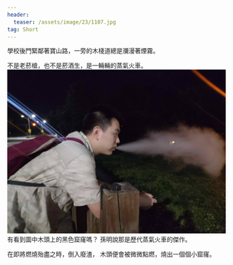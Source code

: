 ```yaml
---
header:
  teaser: /assets/image/23/1107.jpg
tag: Short
---
```


學校後門緊鄰著寶山路，一旁的木棧道總是瀰漫著煙霧。

不是老菸槍，也不是菸酒生，是一輛輛的蒸氣火車。
![](/assets/image/23/1107.jpg)
有看到圖中木頭上的黑色窟窿嗎？
孫明說那是歷代蒸氣火車的傑作。

在即將燃燒殆盡之時，倒入廢渣，
木頭便會被微微點燃，燒出一個個小窟窿。
